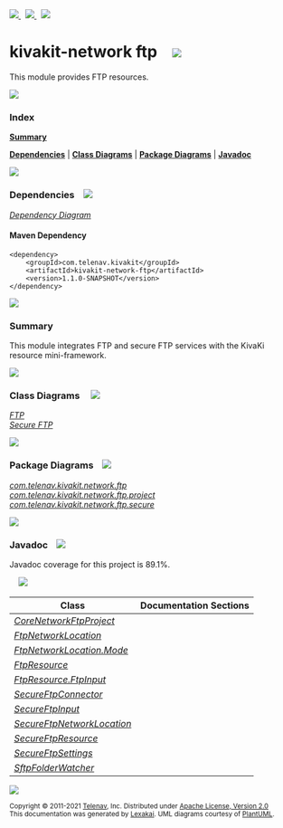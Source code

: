 [//]: # (start-user-text)

<a href="https://www.kivakit.org">
<img src="https://www.kivakit.org/images/web-32.png" srcset="https://www.kivakit.org/images/web-32-2x.png 2x"/>
</a>
&nbsp;
<a href="https://twitter.com/openkivakit">
<img src="https://www.kivakit.org/images/twitter-32.png" srcset="https://www.kivakit.org/images/twitter-32-2x.png 2x"/>
</a>
&nbsp;
<a href="https://kivakit.zulipchat.com">
<img src="https://www.kivakit.org/images/zulip-32.png" srcset="https://www.kivakit.org/images/zulip-32-2x.png 2x"/>
</a>

[//]: # (end-user-text)

# kivakit-network ftp &nbsp;&nbsp; <img src="https://www.kivakit.org/images/convert-32.png" srcset="https://www.kivakit.org/images/convert-32-2x.png 2x"/>

This module provides FTP resources.

<img src="https://www.kivakit.org/images/horizontal-line-512.png" srcset="https://www.kivakit.org/images/horizontal-line-512-2x.png 2x"/>

### Index

[**Summary**](#summary)  

[**Dependencies**](#dependencies) | [**Class Diagrams**](#class-diagrams) | [**Package Diagrams**](#package-diagrams) | [**Javadoc**](#javadoc)

<img src="https://www.kivakit.org/images/horizontal-line-512.png" srcset="https://www.kivakit.org/images/horizontal-line-512-2x.png 2x"/>

### Dependencies <a name="dependencies"></a> &nbsp;&nbsp; <img src="https://www.kivakit.org/images/dependencies-32.png" srcset="https://www.kivakit.org/images/dependencies-32-2x.png 2x"/>

[*Dependency Diagram*](https://www.kivakit.org/1.1.0-SNAPSHOT/lexakai/kivakit/kivakit-network/ftp/documentation/diagrams/dependencies.svg)

#### Maven Dependency

    <dependency>
        <groupId>com.telenav.kivakit</groupId>
        <artifactId>kivakit-network-ftp</artifactId>
        <version>1.1.0-SNAPSHOT</version>
    </dependency>

<img src="https://www.kivakit.org/images/horizontal-line-128.png" srcset="https://www.kivakit.org/images/horizontal-line-128-2x.png 2x"/>

[//]: # (start-user-text)

### Summary <a name = "summary"></a>

This module integrates FTP and secure FTP services with the KivaKi resource mini-framework.

[//]: # (end-user-text)

<img src="https://www.kivakit.org/images/horizontal-line-128.png" srcset="https://www.kivakit.org/images/horizontal-line-128-2x.png 2x"/>

### Class Diagrams <a name="class-diagrams"></a> &nbsp; &nbsp; <img src="https://www.kivakit.org/images/diagram-40.png" srcset="https://www.kivakit.org/images/diagram-40-2x.png 2x"/>

[*FTP*](https://www.kivakit.org/1.1.0-SNAPSHOT/lexakai/kivakit/kivakit-network/ftp/documentation/diagrams/diagram-ftp.svg)  
[*Secure FTP*](https://www.kivakit.org/1.1.0-SNAPSHOT/lexakai/kivakit/kivakit-network/ftp/documentation/diagrams/diagram-secure-ftp.svg)

<img src="https://www.kivakit.org/images/horizontal-line-128.png" srcset="https://www.kivakit.org/images/horizontal-line-128-2x.png 2x"/>

### Package Diagrams <a name="package-diagrams"></a> &nbsp;&nbsp; <img src="https://www.kivakit.org/images/box-32.png" srcset="https://www.kivakit.org/images/box-32-2x.png 2x"/>

[*com.telenav.kivakit.network.ftp*](https://www.kivakit.org/1.1.0-SNAPSHOT/lexakai/kivakit/kivakit-network/ftp/documentation/diagrams/com.telenav.kivakit.network.ftp.svg)  
[*com.telenav.kivakit.network.ftp.project*](https://www.kivakit.org/1.1.0-SNAPSHOT/lexakai/kivakit/kivakit-network/ftp/documentation/diagrams/com.telenav.kivakit.network.ftp.project.svg)  
[*com.telenav.kivakit.network.ftp.secure*](https://www.kivakit.org/1.1.0-SNAPSHOT/lexakai/kivakit/kivakit-network/ftp/documentation/diagrams/com.telenav.kivakit.network.ftp.secure.svg)

<img src="https://www.kivakit.org/images/horizontal-line-128.png" srcset="https://www.kivakit.org/images/horizontal-line-128-2x.png 2x"/>

### Javadoc <a name="javadoc"></a> &nbsp;&nbsp; <img src="https://www.kivakit.org/images/books-32.png" srcset="https://www.kivakit.org/images/books-32-2x.png 2x"/>

Javadoc coverage for this project is 89.1%.  
  
&nbsp; &nbsp; <img src="https://www.kivakit.org/images/meter-90-96.png" srcset="https://www.kivakit.org/images/meter-90-96-2x.png 2x"/>




| Class | Documentation Sections |
|---|---|
| [*CoreNetworkFtpProject*](https://www.kivakit.org/1.1.0-SNAPSHOT/javadoc/kivakit/kivakit.network.ftp/com/telenav/kivakit/network/ftp/project/CoreNetworkFtpProject.html) |  |  
| [*FtpNetworkLocation*](https://www.kivakit.org/1.1.0-SNAPSHOT/javadoc/kivakit/kivakit.network.ftp/com/telenav/kivakit/network/ftp/FtpNetworkLocation.html) |  |  
| [*FtpNetworkLocation.Mode*](https://www.kivakit.org/1.1.0-SNAPSHOT/javadoc/kivakit/kivakit.network.ftp/com/telenav/kivakit/network/ftp/FtpNetworkLocation.Mode.html) |  |  
| [*FtpResource*](https://www.kivakit.org/1.1.0-SNAPSHOT/javadoc/kivakit/kivakit.network.ftp/com/telenav/kivakit/network/ftp/FtpResource.html) |  |  
| [*FtpResource.FtpInput*](https://www.kivakit.org/1.1.0-SNAPSHOT/javadoc/kivakit/kivakit.network.ftp/com/telenav/kivakit/network/ftp/FtpResource.FtpInput.html) |  |  
| [*SecureFtpConnector*](https://www.kivakit.org/1.1.0-SNAPSHOT/javadoc/kivakit/kivakit.network.ftp/com/telenav/kivakit/network/ftp/secure/SecureFtpConnector.html) |  |  
| [*SecureFtpInput*](https://www.kivakit.org/1.1.0-SNAPSHOT/javadoc/kivakit/kivakit.network.ftp/com/telenav/kivakit/network/ftp/secure/SecureFtpInput.html) |  |  
| [*SecureFtpNetworkLocation*](https://www.kivakit.org/1.1.0-SNAPSHOT/javadoc/kivakit/kivakit.network.ftp/com/telenav/kivakit/network/ftp/secure/SecureFtpNetworkLocation.html) |  |  
| [*SecureFtpResource*](https://www.kivakit.org/1.1.0-SNAPSHOT/javadoc/kivakit/kivakit.network.ftp/com/telenav/kivakit/network/ftp/secure/SecureFtpResource.html) |  |  
| [*SecureFtpSettings*](https://www.kivakit.org/1.1.0-SNAPSHOT/javadoc/kivakit/kivakit.network.ftp/com/telenav/kivakit/network/ftp/secure/SecureFtpSettings.html) |  |  
| [*SftpFolderWatcher*](https://www.kivakit.org/1.1.0-SNAPSHOT/javadoc/kivakit/kivakit.network.ftp/com/telenav/kivakit/network/ftp/secure/SftpFolderWatcher.html) |  |  

[//]: # (start-user-text)



[//]: # (end-user-text)

<img src="https://www.kivakit.org/images/horizontal-line-512.png" srcset="https://www.kivakit.org/images/horizontal-line-512-2x.png 2x"/>

<sub>Copyright &#169; 2011-2021 [Telenav](https://telenav.com), Inc. Distributed under [Apache License, Version 2.0](LICENSE)</sub>  
<sub>This documentation was generated by [Lexakai](https://lexakai.org). UML diagrams courtesy of [PlantUML](https://plantuml.com).</sub>

